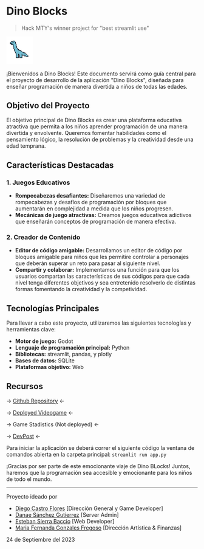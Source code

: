 # **Dino Blocks**

> Hack MTY's winner project for "best streamlit use" 

<img src="../images/Dino.png" alt="drawing" width="70"/>



¡Bienvenidos a Dino Blocks! Este documento servirá como guía central para el  proyecto de desarrollo de la aplicación "Dino Blocks", diseñada para enseñar programación de manera divertida a niños de todas las edades.

## **Objetivo del Proyecto**

El objetivo principal de Dino Blocks es crear una plataforma educativa atractiva que permita a los niños aprender programación de una manera divertida y envolvente. Queremos fomentar habilidades como el pensamiento lógico, la resolución de problemas y la creatividad desde una edad temprana.

## **Características Destacadas**

### **1. Juegos Educativos**
- **Rompecabezas desafiantes:** Diseñaremos una variedad de rompecabezas y desafíos de programación por bloques que aumentarán en complejidad a medida que los niños progresen.
- **Mecánicas de juego atractivas:** Creamos juegos educativos adictivos que enseñarán conceptos de programación de manera efectiva.

### **2. Creador de Contenido**
- **Editor de código amigable:** Desarrollamos un editor de código por bloques amigable para niños que les permitire controlar a personajes que deberán superar un reto para pasar al siguiente nivel.
- **Compartir y colaborar:** Implementamos una función para que los usuarios compartan las características de sus códigos para que cada nivel tenga diferentes objetivos y sea entretenido resolverlo de distintas formas fomentando la creatividad y la competividad.

## **Tecnologías Principales**

Para llevar a cabo este proyecto, utilizaremos las siguientes tecnologías y herramientas clave:

- **Motor de juego:** Godot
- **Lenguaje de programación principal:** Python 
- **Bibliotecas:** streamlit, pandas, y plotly
- **Bases de datos:** SQLite
- **Plataformas objetivo:** Web

## Recursos

-> [Github Repository](https://github.com/DanaeSG/HACK2023) <-

-> [Deployed Videogame](https://danaesg.github.io/HACK2023/Dinosaurio/index.html) <-

-> Game Stadistics (Not deployed) <-

-> [DevPost](https://devpost.com/software/dino-blocks?utm_campaign=winner_email&utm_content=submission_won&utm_medium=tweet&utm_source=twitter) <-

Para iniciar la aplicación se deberá correr el siguiente código la ventana de comandos abierta en la carpeta principal:
`streamlit run app.py`

¡Gracias por ser parte de este emocionante viaje de Dino BLocks! Juntos, haremos que la programación sea accesible y emocionante para los niños de todo el mundo.

---

Proyecto ideado por
- [Diego Castro Flores]() [Dirección General y Game Developer]
- [Danae Sánchez Gutierrez]() [Server Admin]
- [Esteban Sierra Baccio](../../index.html) [Web Developer]
- [Maria Fernanda Gonzales Fregoso]() [Dirección Artística & Finanzas]

24 de Septiembre del 2023
